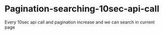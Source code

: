 # Pagination-searching-10sec-api-call
Every 10sec api call and pagination increase and we can search in current page

